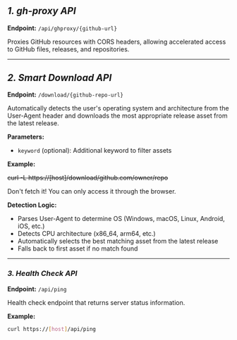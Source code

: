 #

## _1. gh-proxy API_

**Endpoint:** `/api/ghproxy/{github-url}`

Proxies GitHub resources with CORS headers, allowing accelerated access to GitHub files, releases, and repositories.

---

## _2. Smart Download API_

**Endpoint:** `/download/{github-repo-url}`

Automatically detects the user's operating system and architecture from the User-Agent header and downloads the most appropriate release asset from the latest release.

**Parameters:**

- `keyword` (optional): Additional keyword to filter assets

**Example:**

~~curl -L https://[host]/download/github.com/owner/repo~~

Don't fetch it! You can only access it through the browser.

**Detection Logic:**

- Parses User-Agent to determine OS (Windows, macOS, Linux, Android, iOS, etc.)
- Detects CPU architecture (x86_64, arm64, etc.)
- Automatically selects the best matching asset from the latest release
- Falls back to first asset if no match found

---

### _3. Health Check API_

**Endpoint:** `/api/ping`

Health check endpoint that returns server status information.

**Example:**

```bash
curl https://[host]/api/ping
```
